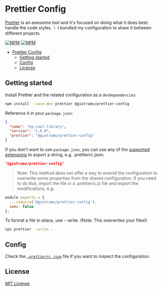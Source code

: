 # Prettier Config

[Prettier][prettier-url] is an awesome tool and it's focused on doing what it does best: handle the code styles. :sparkles: I bundled my configuration to share it between different projects.

[![NPM][npm-version-img]][npm-url]
[![NPM][npm-download-img]][npm-url]

- [Prettier Config](#prettier-config)
  - [Getting started](#getting-started)
  - [Config](#config)
  - [License](#license)

## Getting started

Install Prettier and the related configuration as a `devDependencies`:

```sh
npm install --save-dev prettier @giotramu/prettier-config
```

Reference it in your `package.json`:

```json
{
  "name": "my-cool-library",
  "version": "1.0.0",
  "prettier": "@giotramu/prettier-config"
}
```

If you don’t want to use `package.json`, you can use any of the [supported extensions][prettier-doc-url] to export a string, e.g. .prettierrc.json:

```json
"@giotramu/prettier-config"
```

> Note: This method does not offer a way to extend the configuration to overwrite some properties from the shared configuration. If you need to do that, import the file in a .prettierrc.js file and export the modifications, e.g:

```js
module.exports = {
  ...require('@giotramu/prettier-config'),
  semi: false
};
```

To format a file in-place, use --write. (Note: This overwrites your files!)

```sh
npx prettier --write .
```

## Config

Check the [`.prettierrc.json`](./.prettierrc.json) file if you want to inspect the configuration.

## License

[MIT License](./LICENSE)

<!---
  I M A G E S
-->

[npm-download-img]: https://img.shields.io/npm/dm/@giotramu/prettier-config?style=flat-square&colorA=0c57fb&colorB=0c57fb
[npm-version-img]: https://img.shields.io/npm/v/@giotramu/css-kit?style=flat-square&colorA=0c57fb&colorB=0c57fb

<!---
  L I N K S
-->

[npm-url]: https://www.npmjs.com/package/@giotramu/prettier-config
[prettier-url]: https://prettier.io/
[prettier-doc-url]: https://prettier.io/docs/en/configuration.html
